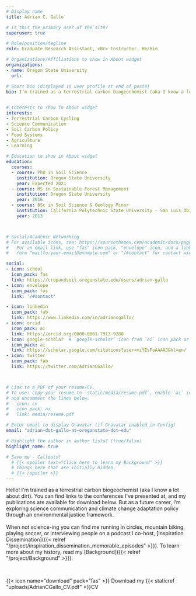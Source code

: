 ```yaml
---
# Display name
title: Adrian C. Gallo

# Is this the primary user of the site?
superuser: true

# Role/position/tagline
role: Graduate Research Assistant, <Br> Instructor, He/Him 

# Organizations/Affiliations to show in About widget
organizations:
- name: Oregon State University
  url: 

# Short bio (displayed in user profile at end of posts)
bio: I’m trained as a terrestrial carbon biogeochemist (aka I know a lot about dirt). I’m currently exploring science communication and climate change policy through an environmental justice framework as a future career. When not science-ing you can find me running, mountain biking, or playing soccer.
 

# Interests to show in About widget
interests:
- Terrestrial Carbon Cycling
- Science Communication
- Soil Carbon Policy
- Food Systems
- Agriculture
- Learning

# Education to show in About widget
education:
  courses:
  - course: PhD in Soil Science
    institution: Oregon State University
    year: Expected 2021
  - course: MS in Sustainable Forest Management
    institution: Oregon State University
    year: 2016
  - course: BSc in Soil Science & Geology Minor
    institution: California Polytechnic State University - San Luis Obispo
    year: 2013



# Social/Academic Networking
# For available icons, see: https://sourcethemes.com/academic/docs/page-builder/#icons
#   For an email link, use "fas" icon pack, "envelope" icon, and a link in the
#   form "mailto:your-email@example.com" or "/#contact" for contact widget.

social:
- icon: school
  icon_pack: fas
  link: https://cropandsoil.oregonstate.edu/users/adrian-gallo 
- icon: envelope
  icon_pack: fas
  link: '/#contact'

- icon: linkedin
  icon_pack: fab
  link: https://www.linkedin.com/in/adriancgallo/
- icon: orcid
  icon_pack: ai
  link: https://orcid.org/0000-0001-7913-9280
- icon: google-scholar  # `google-scholar` icon from `ai` icon pack or graduation-cap with the fas pack 
  icon_pack: ai
  link: https://scholar.google.com/citations?user=miYEsFoAAAAJ&hl=en/
- icon: twitter
  icon_pack: fab
  link: https://twitter.com/AdrianCGallo/



# Link to a PDF of your resume/CV.
# To use: copy your resume to `static/media/resume.pdf`, enable `ai` icons in `params.toml`, 
# and uncomment the lines below.
# - icon: cv
#   icon_pack: ai
#   link: media/resume.pdf

# Enter email to display Gravatar (if Gravatar enabled in Config)
email: "adrian~dot~gallo~at~oregonstate~dot~edu"

# Highlight the author in author lists? (true/false)
highlight_name: true

# Save me - Callouts! 
  # {{< spoiler text="Click here to learn my Background" >}}
  # things here that are initially hidden. 
  # {{< /spoiler >}} 
---
```

Hello! I'm trained as a terrestrial carbon biogeochemist (aka I know a lot about dirt). You can find links to the conferences I've presented at, and my publications are available for download below. But as a future career, I’m exploring science communication and climate change adaptation policy through an environmental justice framework. 
<Br>
<Br> 
When not science-ing you can find me running in circles, mountain biking, playing soccer, or interviewing people on a podcast I co-host, [Inspiration Dissemination]({{< relref "/project/inspiration_dissemination_memorable_episodes" >}}). To learn more about my history, read my [Background]({{< relref "/project/Background" >}}).

<Br> 

{{< icon name="download" pack="fas" >}} Download my {{< staticref "uploads/AdrianCGallo_CV.pdf" >}}CV
